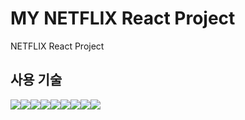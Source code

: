 # MY NETFLIX React Project

NETFLIX React Project

## 사용 기술

<img src="https://img.shields.io/badge/React-61DAFB?style=flat&logo=React&logoColor=white&borderRadius=5px"><img src="https://img.shields.io/badge/React Router-CA4245?style=flat&logo=React Router&logoColor=white&borderRadius=5px"><img src="https://img.shields.io/badge/React Query-FF4154?style=flat&logo=React Query&logoColor=white"><img src="https://img.shields.io/badge/JavaScript-F7DF1E?style=flat&logo=JavaScript&logoColor=white&borderRadius=5px"><img src="https://img.shields.io/badge/TypeScript-3178C6?style=flat&logo=TypeScript&logoColor=white&borderRadius=5px"><img src="https://img.shields.io/badge/styled-components-DB7093?style=flat&logo=styled-components&logoColor=white"><img src="https://img.shields.io/badge/Framer Motion-0055FF?style=flat&logo=Framer&logoColor=white&borderRadius=5px"><img src="https://img.shields.io/badge/HTML5-E34F26?style=flat&logo=HTML5&logoColor=white&borderRadius=5px"><img src="https://img.shields.io/badge/CSS3-1572B6?style=flat&logo=CSS3&logoColor=white">
